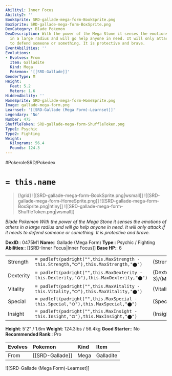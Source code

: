 ```yaml
---
Ability1: Inner Focus
Ability2: ''
BookSprite: SRD-gallade-mega-form-BookSprite.png
BoxSprite: SRD-gallade-mega-form-BoxSprite.png
DexCategory: Blade Pokemon
DexDescription: With the power of the Mega Stone it senses the emotions of others
  in a large radius and will go help anyone in need. It will only attack if it needs
  to defend someone or something. It is protective and brave.
EventAbilities: ''
Evolutions:
- Evolves: From
  Item: Galladite
  Kind: Mega
  Pokemon: '[[SRD-Gallade]]'
GenderType: M
Height:
  Feet: 5.2
  Meters: 1.6
HiddenAbility: ''
HomeSprite: SRD-gallade-mega-form-HomeSprite.png
Image: gallade-mega-form.png
Learnset: '[[SRD-Gallade (Mega Form)-Learnset]]'
Legendary: 'No'
Number: 475
ShuffleToken: SRD-gallade-mega-form-ShuffleToken.png
Type1: Psychic
Type2: Fighting
Weight:
  Kilograms: 56.4
  Pounds: 124.3
---
```


#PokeroleSRD/Pokedex

# `= this.name`

> [!grid]
> ![[SRD-gallade-mega-form-BookSprite.png|wsmall]]
> ![[SRD-gallade-mega-form-HomeSprite.png]]
> ![[SRD-gallade-mega-form-BoxSprite.png|htiny]]
> ![[SRD-gallade-mega-form-ShuffleToken.png|wsmall]]


*Blade Pokemon*
*With the power of the Mega Stone it senses the emotions of others in a large radius and will go help anyone in need. It will only attack if it needs to defend someone or something. It is protective and brave.*

**DexID**:: 0475M1
**Name**:: Gallade (Mega Form)
**Type**:: Psychic / Fighting
**Abilities**:: [[SRD-Inner Focus|Inner Focus]]
**Base HP**:: 6

|           |                                                                                        |                                          |
| --------- | -------------------------------------------------------------------------------------- | ---------------------------------------- |
| Strength  | `= padleft(padright("",this.MaxStrength - this.Strength,"⭘"),this.MaxStrength,"⬤")`    | (Strength::4)/(MaxStrength::8)   |
| Dexterity | `= padleft(padright("",this.MaxDexterity - this.Dexterity,"⭘"),this.MaxDexterity,"⬤")` | (Dexterity:: 3)/(MaxDexterity::6) |
| Vitality  | `= padleft(padright("",this.MaxVitality - this.Vitality,"⭘"),this.MaxVitality,"⬤")`    | (Vitality::3)/(MaxVitality::6)   |
| Special   | `= padleft(padright("",this.MaxSpecial - this.Special,"⭘"),this.MaxSpecial,"⬤")`       | (Special::2)/(MaxSpecial::4)     |
| Insight   | `= padleft(padright("",this.MaxInsight - this.Insight,"⭘"),this.MaxInsight,"⬤")`       | (Insight::3)/(MaxInsight::6)     |

**Height**: 5'2" / 1.6m
**Weight**: 124.3lbs / 56.4kg
**Good Starter**:: No
**Recommended Rank**:: Pro

| Evolves   | Pokemon         | Kind   | Item      |
|:----------|:----------------|:-------|:----------|
| From      | [[SRD-Gallade]] | Mega   | Galladite |

![[SRD-Gallade (Mega Form)-Learnset]]